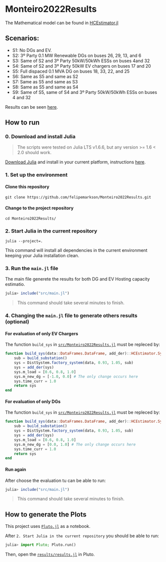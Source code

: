 # Monteiro2022Results

The Mathematical model can be found in [HCEstimator.jl](https://github.com/felipemarkson/HCEstimator.jl)

## Scenarios:

- S1: No DGs and EV.
- S2: 3º Party 0.1 MW Renewable DGs on buses 26, 29, 13, and 6
- S3: Same of S2 and 3º Party 50kW/50kWh ESSs on buses 4and 32
- S4: Same of S2 and 3º Party 50kW EV chargers on buses 17 and 20
- S5: Full dispaced 0.1 MVA DG on buses 18, 33, 22, and 25
- S6: Same as S5 and same as S2
- S7: Same as S5 and same as S3
- S8: Same as S5 and same as S4
- S9: Same of S5, same of S4 and 3º Party 50kW/50kWh ESSs on buses 4 and 32

Results can be seen [here](results/results.pdf).

## How to run

### 0. Download and install Julia 

> The scripts were tested on Julia LTS v1.6.6, but any version >= 1.6 < 2.0 should work.

[Download Julia](https://julialang.org/downloads/) and 
install in your current platform, instructions [here](https://julialang.org/downloads/platform/).

### 1. Set up the environment

#### Clone this repository 
```shell
git clone https://github.com/felipemarkson/Monteiro2022Results.git
```
#### Change to the project repository
```shell
cd Monteiro2022Results/
```

### 2. Start Julia in the current repository
```shell
julia --project=.
```
This command will install all dependencies in the current environment keeping your Julia installation clean.

### 3. Run the ```main.jl``` file
The main file generete the results for both DG and EV Hosting capacity estimatio.
```julia
julia> include("src/main.jl")
```
>This command should take several minutes to finish.

### 4. Changing the ```main.jl``` file to generate others results (optional)

#### For evaluation of only EV Chargers
The function ```build_sys``` in [```src/Monteiro2022Results.jl```](src/Monteiro2022Results.jl) must be repleced by:

```julia
function build_sys(data::DataFrames.DataFrame, add_der)::HCEstimator.System
    sub = build_substation()
    sys = DistSystem.factory_system(data, 0.93, 1.05, sub)
    sys = add_der(sys)
    sys.m_load = [0.6, 0.8, 1.0]
    sys.m_new_dg = [-1.0, 0.0] # The only change occurs here
    sys.time_curr = 1.0
    return sys
end
```

#### For evaluation of only DGs
The function ```build_sys``` in [```src/Monteiro2022Results.jl```](src/Monteiro2022Results.jl) must be repleced by:

```julia
function build_sys(data::DataFrames.DataFrame, add_der)::HCEstimator.System
    sub = build_substation()
    sys = DistSystem.factory_system(data, 0.93, 1.05, sub)
    sys = add_der(sys)
    sys.m_load = [0.6, 0.8, 1.0]
    sys.m_new_dg = [0.0, 1.0] # The only change occurs here
    sys.time_curr = 1.0
    return sys
end
```

#### Run again
After choose the evaluation tu can be able to run:
```julia
julia> include("src/main.jl")
```
>This command should take several minutes to finish.

## How to generate the Plots

This project uses [```Pluto.jl```](https://github.com/fonsp/Pluto.jl) as a notebook. 

After ```2. Start Julia in the current repository``` you should be able to run:

```julia
julia> import Pluto; Pluto.run()
```

Then, open the [```results/results.jl```](results/results.jl) in Pluto.



